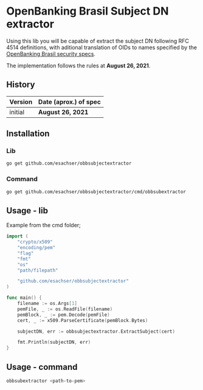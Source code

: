 # OpenBanking Brasil Subject DN extractor

Using this lib you will be capable of extract the subject DN following RFC 4514 definitions,
with aditional translation of OIDs to names specified by the 
[OpenBanking Brasil security specs](https://openbanking-brasil.github.io/specs-seguranca).

The implementation follows the rules at **August 26, 2021**.

## History

| Version | Date (aprox.) of spec |
| -- | -- |
| initial | **August 26, 2021** |

## Installation

### Lib

```bash
go get github.com/esachser/obbsubjectextractor
```

### Command

```bash
go get github.com/esachser/obbsubjectextractor/cmd/obbsubextractor
```

## Usage - lib

Example from the cmd folder;

```go
import (
	"crypto/x509"
	"encoding/pem"
	"flag"
	"fmt"
	"os"
	"path/filepath"

	"github.com/esachser/obbsubjectextractor"
)

func main() {
	filename := os.Args[1]
	pemFile, _ := os.ReadFile(filename)
	pemBlock, _ := pem.Decode(pemFile)
	cert, _ := x509.ParseCertificate(pemBlock.Bytes)

	subjectDN, err := obbsubjectextractor.ExtractSubject(cert)

	fmt.Println(subjectDN, err)
}
```

## Usage - command

```bash
obbsubextractor <path-to-pem>
```
